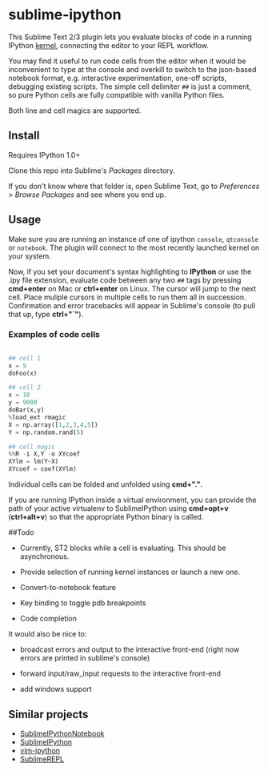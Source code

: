 # sublime-ipython

This Sublime Text 2/3 plugin lets you evaluate blocks of code in a running IPython [kernel](http://nbviewer.ipython.org/urls/raw.github.com/ipython/ipython/1.x/examples/notebooks/Frontend-Kernel%20Model.ipynb), connecting the editor to your REPL workflow. 

You may find it useful to run code cells from the editor when it would be inconvenient to type at the console and overkill to switch to the json-based notebook format, e.g. interactive experimentation, one-off scripts, debugging existing scripts. The simple cell delimiter `##` is just a comment, so pure Python cells are fully compatible with vanilla Python files.

Both line and cell magics are supported.

## Install
Requires IPython 1.0+

Clone this repo into Sublime's _Packages_ directory.

If you don't know where that folder is, open Sublime Text, go to _Preferences_ > _Browse Packages_ and see where you end up.

## Usage
Make sure you are running an instance of one of ipython `console`, `qtconsole` or `notebook`. The plugin will connect to the most recently launched kernel on your system.

Now, if you set your document's syntax highlighting to **IPython** or use the .ipy file extension, evaluate code between any two `##` tags by pressing **cmd+enter** on Mac or **ctrl+enter** on Linux. The cursor will jump to the next cell. Place muliple cursors in multiple cells to run them all in succession. Confirmation and error tracebacks will appear in Sublime's console (to pull that up, type **ctrl+"\`"**).

### Examples of code cells

```python

## cell 1
x = 5
doFoo(x)

## cell 2
x = 10
y = 9000
doBar(x,y)
%load_ext rmagic
X = np.array([1,2,3,4,5])
Y = np.random.rand(5)

## cell magic
%%R -i X,Y -o XYcoef
XYlm = lm(Y~X)
XYcoef = coef(XYlm)
```
Individual cells can be folded and unfolded using **cmd+"."**.

If you are running IPython inside a virtual environment, you can provide the path of your active virtualenv to SublimeIPython using **cmd+opt+v** (**ctrl+alt+v**) so that the appropriate Python binary is called.


##Todo

- Currently, ST2 blocks while a cell is evaluating. This should be asynchronous.

- Provide selection of running kernel instances or launch a new one.

- Convert-to-notebook feature

- Key binding to toggle pdb breakpoints

- Code completion


It would also be nice to:

- broadcast errors and output to the interactive front-end (right now errors are printed in sublime's console)

- forward input/raw_input requests to the interactive front-end

- add windows support



## Similar projects

- [SublimeIPythonNotebook](https://github.com/maximsch2/SublimeIPythonNotebook)
- [SublimeIPython](https://github.com/iambus/SublimeIPython)
- [vim-ipython](https://github.com/ivanov/vim-ipython)
- [SublimeREPL](https://github.com/wuub/SublimeREPL)
